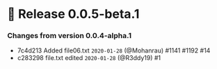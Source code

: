 # 🚀 Release 0.0.5-beta.1 
### Changes from version 0.0.4-alpha.1 

* 7c4d213 Added file06.txt `2020-01-28` (@Mohanrau) #1141 #1192 #14
* c283298 file.txt edited `2020-01-28` (@R3ddy19) #1

